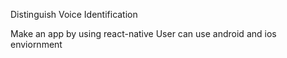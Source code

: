 Distinguish Voice Identification

Make an app by using react-native
User can use android and ios enviornment 

